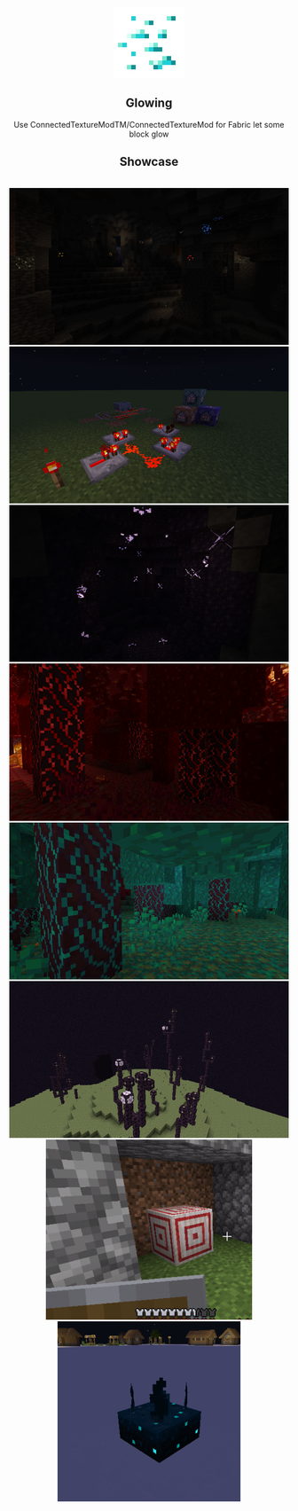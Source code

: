 <div align=center>
    <img src="./pack.png" width="128">
    <h2>Glowing</h2>
    Use ConnectedTextureModTM/ConnectedTextureMod for Fabric let some block glow
    <h2>Showcase</h2>
<br/>
  <img src="https://raw.githubusercontent.com/7777777-4547/Glowing-OF/img/img/2022-01-18_13.57.42.png">
<br/>
  <img src="https://raw.githubusercontent.com/7777777-4547/Glowing-OF/img/img/2022-01-18_14.44.13.png">
<br/>
  <img src="https://raw.githubusercontent.com/7777777-4547/Glowing-OF/img/img/2021-12-30_19.43.27.png">
<br/>
  <img src="https://raw.githubusercontent.com/7777777-4547/Glowing-OF/img/img/2021-12-30_20.18.06.png">
<br/>
  <img src="https://raw.githubusercontent.com/7777777-4547/Glowing-OF/img/img/2022-01-18_14.55.21.png">
<br/>
  <img src="https://raw.githubusercontent.com/7777777-4547/Glowing-OF/img/img/2022-01-01_19.40.22.png">
<br/>
  <img src="https://raw.githubusercontent.com/7777777-4547/Glowing-OF/img/img/GIF 2022-4-16 23-09-59.gif" height="325">
  <img src="https://raw.githubusercontent.com/7777777-4547/Glowing-OF/img/img/GIF 2022-5-8 22-32-18.gif" height="325">
</div>